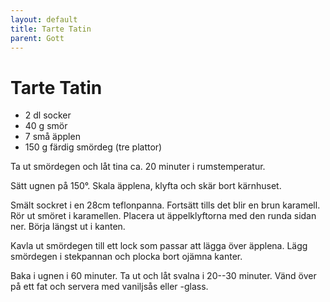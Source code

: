 ```yaml
---
layout: default
title: Tarte Tatin
parent: Gott
---
```

# Tarte Tatin

* 2 dl socker
* 40 g smör
* 7 små äpplen
* 150 g färdig smördeg (tre plattor)

Ta ut smördegen och låt tina ca. 20 minuter i rumstemperatur.

Sätt ugnen på 150°. Skala äpplena, klyfta och skär bort kärnhuset.

Smält sockret i en 28cm teflonpanna. Fortsätt tills det blir en brun karamell. Rör ut
smöret i karamellen. Placera ut äppelklyftorna med den runda sidan ner. Börja längst ut i
kanten.

Kavla ut smördegen till ett lock som passar att lägga över äpplena. Lägg smördegen i
stekpannan och plocka bort ojämna kanter.

Baka i ugnen i 60 minuter. Ta ut och låt svalna i 20--30 minuter. Vänd över på ett fat och
servera med vaniljsås eller -glass.
